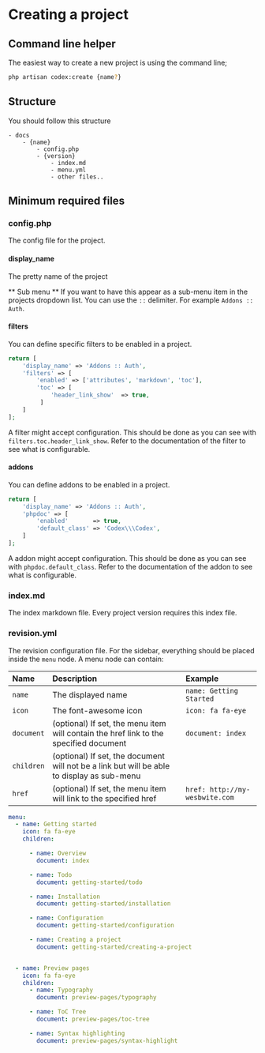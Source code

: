 <!---
title: Creating a project
subtitle: Getting started
-->


# Creating a project


## Command line helper
The easiest way to create a new project is using the command line;
```bash
php artisan codex:create {name?}
```


## Structure
You should follow this structure
```
- docs
    - {name}
        - config.php
        - {version}
            - index.md
            - menu.yml
            - other files..
```


## Minimum required files
### config.php
The config file for the project. 

#### display_name
The pretty name of the project

** Sub menu **
If you want to have this appear as a sub-menu item in the projects dropdown list. You can use the `::` delimiter.
For example `Addons :: Auth`.

#### filters
You can define specific filters to be enabled in a project.
```php
return [
    'display_name' => 'Addons :: Auth',
    'filters' => [
        'enabled' => ['attributes', 'markdown', 'toc'],
        'toc' => [
            'header_link_show'  => true,
         ]
    ]
];
```
A filter might accept configuration. This should be done as you can see with `filters.toc.header_link_show`. Refer to the documentation of the filter
to see what is configurable.

#### addons
You can define addons to be enabled in a project.
```php
return [
    'display_name' => 'Addons :: Auth',
    'phpdoc' => [
        'enabled'       => true,
        'default_class' => 'Codex\\\Codex',
    ]
];
```
A addon might accept configuration. This should be done as you can see with `phpdoc.default_class`. Refer to the documentation of the addon
to see what is configurable.


### index.md
The index markdown file. Every project version requires this index file.

### revision.yml
The revision configuration file. For the sidebar, everything should be placed inside the `menu` node.
A menu node can contain:

| Name       | Description                                                                                | Example                        |
|:-----------|:-------------------------------------------------------------------------------------------|:-------------------------------|
| `name`     | The displayed name                                                                         | `name: Getting Started`        |
| `icon`     | The font-awesome icon                                                                      | `icon: fa fa-eye`              |
| `document` | (optional) If set, the menu item will contain the href link to the specified document      | `document: index`              |
| `children` | (optional) If set, the document will not be a link but will be able to display as sub-menu |                                |
| `href`     | (optional) If set, the menu item will link to the specified href                           | `href: http://my-wesbwite.com` |



```yaml
menu:
  - name: Getting started
    icon: fa fa-eye
    children:

      - name: Overview
        document: index

      - name: Todo
        document: getting-started/todo

      - name: Installation
        document: getting-started/installation

      - name: Configuration
        document: getting-started/configuration

      - name: Creating a project
        document: getting-started/creating-a-project


  - name: Preview pages
    icon: fa fa-eye
    children:
      - name: Typography
        document: preview-pages/typography

      - name: ToC Tree
        document: preview-pages/toc-tree

      - name: Syntax highlighting
        document: preview-pages/syntax-highlight
```
